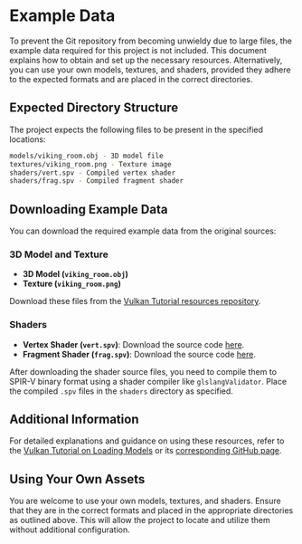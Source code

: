 # Example Data

To prevent the Git repository from becoming unwieldy due to large files, the example data required for this project is not included. This document explains how to obtain and set up the necessary resources. Alternatively, you can use your own models, textures, and shaders, provided they adhere to the expected formats and are placed in the correct directories.

## Expected Directory Structure

The project expects the following files to be present in the specified locations:

```bash
models/viking_room.obj - 3D model file
textures/viking_room.png - Texture image
shaders/vert.spv - Compiled vertex shader
shaders/frag.spv - Compiled fragment shader
```

## Downloading Example Data

You can download the required example data from the original sources:

### 3D Model and Texture

- **3D Model (`viking_room.obj`)**
- **Texture (`viking_room.png`)**

Download these files from the [Vulkan Tutorial resources repository](https://github.com/Overv/VulkanTutorial/tree/main/resources).

### Shaders

- **Vertex Shader (`vert.spv`)**: Download the source code [here](https://github.com/Overv/VulkanTutorial/blob/main/code/27_shader_depth.vert).
- **Fragment Shader (`frag.spv`)**: Download the source code [here](https://github.com/Overv/VulkanTutorial/blob/main/code/27_shader_depth.frag).

After downloading the shader source files, you need to compile them to SPIR-V binary format using a shader compiler like `glslangValidator`. Place the compiled `.spv` files in the `shaders` directory as specified.

## Additional Information

For detailed explanations and guidance on using these resources, refer to the [Vulkan Tutorial on Loading Models](https://vulkan-tutorial.com/Loading_models) or its [corresponding GitHub page](https://github.com/Overv/VulkanTutorial/blob/main/en/08_Loading_models.md).

## Using Your Own Assets

You are welcome to use your own models, textures, and shaders. Ensure that they are in the correct formats and placed in the appropriate directories as outlined above. This will allow the project to locate and utilize them without additional configuration.
